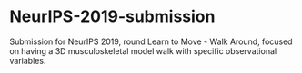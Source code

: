 # NeurIPS-2019-submission
Submission for NeurIPS 2019, round Learn to Move - Walk Around, focused on having a 3D musculoskeletal model walk with specific observational variables.
